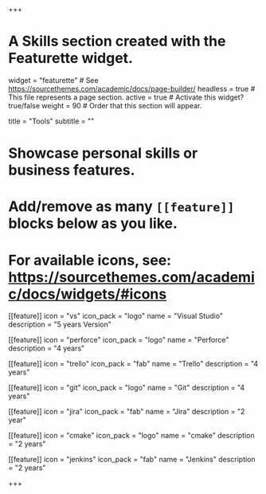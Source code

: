 +++
# A Skills section created with the Featurette widget.
widget = "featurette"  # See https://sourcethemes.com/academic/docs/page-builder/
headless = true  # This file represents a page section.
active = true  # Activate this widget? true/false
weight = 90  # Order that this section will appear.

title = "Tools"
subtitle = ""

# Showcase personal skills or business features.
# 
# Add/remove as many `[[feature]]` blocks below as you like.
# 
# For available icons, see: https://sourcethemes.com/academic/docs/widgets/#icons
  
[[feature]]
  icon = "vs"
  icon_pack = "logo"
  name = "Visual Studio"
  description = "5 years Version"
  
[[feature]]
  icon = "perforce"
  icon_pack = "logo"
  name = "Perforce"
  description = "4 years"

[[feature]]
  icon = "trello"
  icon_pack = "fab"
  name = "Trello"
  description = "4 years"

[[feature]]
  icon = "git"
  icon_pack = "logo"
  name = "Git"
  description = "4 years"

[[feature]]
  icon = "jira"
  icon_pack = "fab"
  name = "Jira"
  description = "2 year"

[[feature]]
  icon = "cmake"
  icon_pack = "logo"
  name = "cmake"
  description = "2 years"

[[feature]]
  icon = "jenkins"
  icon_pack = "fab"
  name = "Jenkins"
  description = "2 years"

+++
